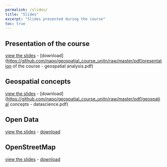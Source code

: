```yaml
---
permalink: /slides/
title: "Slides"
excerpt: "Slides presented during the course"
toc: true
---
```


## Presentation of the course
[view the slides](https://docs.google.com/presentation/d/e/2PACX-1vSBVsLi-ND3eGZ0ZyAd-XWs453H4PRkywlYzJIVrHWnxrF1QLMe0GX4nlWq8YXeqWNNUwZS-t8IOO4e/pub?start=false&loop=false&delayms=3000) - [download](https://github.com/napo/geospatial_course_unitn/raw/master/pdf/presentation of the course - geospatial analysis.pdf)

## Geospatial concepts
[view the slides](https://docs.google.com/presentation/d/e/2PACX-1vT_my7vYOE2_xOdD-eZOtjxEFrbi1BfMcx_84jwomsVgI5wOfPxBO6sPNhxPtaLuEhrrkxmPbiv5Na0/pub?start=false&loop=false&delayms=3000) - [download](https://github.com/napo/geospatial_course_unitn/raw/master/pdf/geospatial concepts - datascience.pdf)

## Open Data
[view the slides](https://docs.google.com/presentation/d/e/2PACX-1vTun2Zjdo9DNELADx6mE1Bc6Mo8-E-wDuZc_ujZNFe2SlLMUg7VdIIoXT2xDtUsNc0UZ7SWb56y5Sx2/pub?start=false&loop=false&delayms=3000) - [download](https://github.com/napo/geospatial_course_unitn/raw/master/pdf/some%20concepts%20of%20open%20data.pdf)

## OpenStreetMap
[view the slides](https://docs.google.com/presentation/d/e/2PACX-1vT91FHgpKShrTx4H6AlsmLmAb00Pe0QUB_LKugBdoP1N6pAl_sdFKKnDu0msDzmTwxjI7OXh-dbPb-K/pub?start=false&loop=false&delayms=3000) - [download](https://github.com/napo/geospatial_course_unitn/raw/master/pdf/openstreetmap%20a%20resource%20for%20the%20data%20science.pdf)


